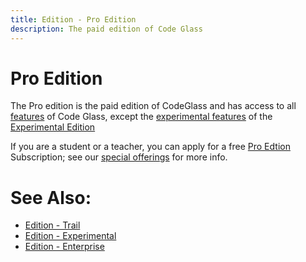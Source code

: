 ```yaml
---
title: Edition - Pro Edition
description: The paid edition of Code Glass
---
```

# Pro Edition
The Pro edition is the paid edition of CodeGlass and has access to all [features](../features.md) of Code Glass, except the [experimental features](Experimental.md#experimental-features) of the [Experimental Edition](Experimental.md)

If you are a student or a teacher, you can apply for a free [Pro Edtion](Pro.md) Subscription; see our [special offerings](../LicenseTypes/SpecialOffers.md) for more info.


# See Also:
- [Edition - Trail](Trail.md)
- [Edition - Experimental](Experimental.md)
- [Edition - Enterprise](Enterprise.md)
